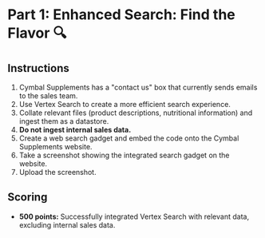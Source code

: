 # Part 1: Enhanced Search: Find the Flavor 🔍

## Instructions

1.  Cymbal Supplements has a "contact us" box that currently sends emails to the sales team.
2.  Use Vertex Search to create a more efficient search experience.
3.  Collate relevant files (product descriptions, nutritional information) and ingest them as a datastore.
4.  **Do not ingest internal sales data.**
5.  Create a web search gadget and embed the code onto the Cymbal Supplements website.
6.  Take a screenshot showing the integrated search gadget on the website.
7.  Upload the screenshot.

## Scoring

* **500 points:** Successfully integrated Vertex Search with relevant data, excluding internal sales data.